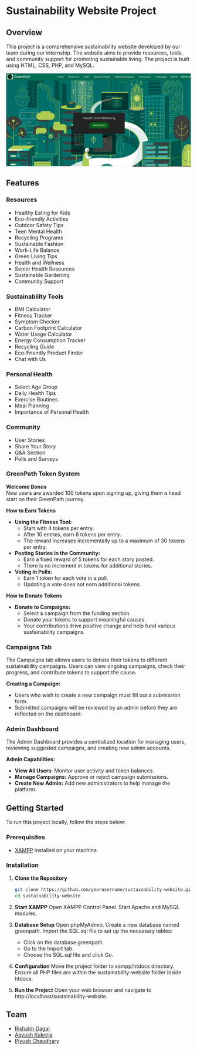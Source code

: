 # Sustainability Website Project

## Overview

This project is a comprehensive sustainability website developed by our team during our internship. The website aims to provide resources, tools, and community support for promoting sustainable living. The project is built using HTML, CSS, PHP, and MySQL.

![Home page](https://github.com/Aayush6377/HackIndia-Spark-3---Lord-Coders/blob/main/img/home.png)

## Features

### Resources
- Healthy Eating for Kids
- Eco-friendly Activities
- Outdoor Safety Tips
- Teen Mental Health
- Recycling Programs
- Sustainable Fashion
- Work-Life Balance
- Green Living Tips
- Health and Wellness
- Senior Health Resources
- Sustainable Gardening
- Community Support

### Sustainability Tools
- BMI Calculator
- Fitness Tracker
- Symptom Checker
- Carbon Footprint Calculator
- Water Usage Calculator
- Energy Consumption Tracker
- Recycling Guide
- Eco-Friendly Product Finder
- Chat with Us

### Personal Health
- Select Age Group
- Daily Health Tips
- Exercise Routines
- Meal Planning
- Importance of Personal Health

### Community
- User Stories
- Share Your Story
- Q&A Section
- Polls and Surveys

### GreenPath Token System

**Welcome Bonus**  
New users are awarded 100 tokens upon signing up, giving them a head start on their GreenPath journey.

**How to Earn Tokens**
- **Using the Fitness Tool:**
  - Start with 4 tokens per entry.
  - After 10 entries, earn 6 tokens per entry.
  - The reward increases incrementally up to a maximum of 30 tokens per entry.
- **Posting Stories in the Community:**
  - Earn a fixed reward of 5 tokens for each story posted.
  - There is no increment in tokens for additional stories.
- **Voting in Polls:**
  - Earn 1 token for each vote in a poll.
  - Updating a vote does not earn additional tokens.

**How to Donate Tokens**
- **Donate to Campaigns:**
  - Select a campaign from the funding section.
  - Donate your tokens to support meaningful causes.
  - Your contributions drive positive change and help fund various sustainability campaigns.

### Campaigns Tab

The Campaigns tab allows users to donate their tokens to different sustainability campaigns. Users can view ongoing campaigns, check their progress, and contribute tokens to support the cause.

**Creating a Campaign:**
- Users who wish to create a new campaign must fill out a submission form.
- Submitted campaigns will be reviewed by an admin before they are reflected on the dashboard.

### Admin Dashboard

The Admin Dashboard provides a centralized location for managing users, reviewing suggested campaigns, and creating new admin accounts.

**Admin Capabilities:**
- **View All Users:** Monitor user activity and token balances.
- **Manage Campaigns:** Approve or reject campaign submissions.
- **Create New Admin:** Add new administrators to help manage the platform.

## Getting Started

To run this project locally, follow the steps below:

### Prerequisites

- [XAMPP](https://www.apachefriends.org/index.html) installed on your machine.

### Installation

1. **Clone the Repository**
   ```bash
   git clone https://github.com/yourusername/sustainability-website.git
   cd sustainability-website

2. **Start XAMPP**
   Open XAMPP Control Panel.
   Start Apache and MySQL modules.

3. **Database Setup**
    Open phpMyAdmin.
    Create a new database named greenpath.
    Import the SQL.sql file to set up the necessary tables:
    - Click on the database greenpath.
    - Go to the Import tab.
    - Choose the SQL.sql file and click Go.

4. **Configuration**
    Move the project folder to xampp/htdocs directory.
    Ensure all PHP files are within the sustainability-website folder inside htdocs.

5. **Run the Project**
    Open your web browser and navigate to http://localhost/sustainability-website.

## Team

- [Rishabh Dagar](https://github.com/RishabhDagar)
- [Aayush Kukreja](https://github.com/Aayush6377)
- [Piyush Chaudhary](https://github.com/Piyush07chaudhary)
   
